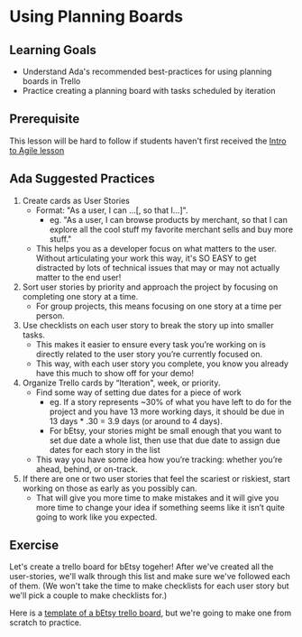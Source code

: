 # Using Planning Boards

## Learning Goals
- Understand Ada's recommended best-practices for using planning boards in Trello
- Practice creating a planning board with tasks scheduled by iteration

## Prerequisite
This lesson will be hard to follow if students haven't first received the [Intro to Agile lesson](https://github.com/Ada-Developers-Academy/textbook-curriculum/blob/master/00-programming-fundamentals/intro-to-agile.md)

## Ada Suggested Practices
1. Create cards as User Stories 
    - Format: "As a user, I can ...[, so that I...]". 
        - eg. "As a user, I can browse products by merchant, so that I can explore all the cool stuff my favorite merchant sells and buy more stuff."
    - This helps you as a developer focus on what matters to the user. Without articulating your work this way, it's SO EASY to get distracted by lots of technical issues that may or may not actually matter to the end user!
1. Sort user stories by priority and approach the project by focusing on completing one story at a time.
    - For group projects, this means focusing on one story at a time per person.
1. Use checklists on each user story to break the story up into smaller tasks. 
    - This makes it easier to ensure every task you’re working on is directly related to the user story you’re currently focused on.
    - This way, with each user story you complete, you know you already have this much to show off for your demo!
1. Organize Trello cards by “Iteration", week, or priority. 
    - Find some way of setting due dates for a piece of work
      - eg. If a story represents ~30% of what you have left to do for the project and you have 13 more working days, it should be due in 13 days * .30 = 3.9 days (or around to 4 days).
      - For bEtsy, your stories might be small enough that you want to set due date a whole list, then use that due date to assign due dates for each story in the list
    - This way you have some idea how you’re tracking: whether you’re ahead, behind, or on-track. 
1. If there are one or two user stories that feel the scariest or riskiest, start working on those as early as you possibly can. 
    - That will give you more time to make mistakes and it will give you more time to change your idea if something seems like it isn’t quite going to work like you expected.

  ## Exercise
  Let's create a trello board for bEtsy togeher!
  After we've created all the user-stories, we'll walk through this list and make sure we've followed each of them.
  (We won't take the time to make checklists for each user story but we'll pick a couple to make checklists for.)
  
  Here is a [template of a bEtsy trello board](https://trello.com/b/v9k5cmBB/example-betsy-board), but we're going to make one from scratch to practice.
